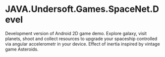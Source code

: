 # JAVA.Undersoft.Games.SpaceNet.Devel
Development version of Android 2D game demo. Explore galaxy, visit planets, shoot and collect resources to upgrade your spaceship controlled via angular accelerometr in your device. Effect of inertia inspired by vintage game Asteroids.  
